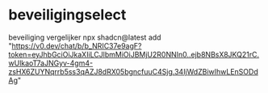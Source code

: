 # beveiligingselect
beveiliging vergelijker
npx shadcn@latest add "https://v0.dev/chat/b/b_NRIC37e9agF?token=eyJhbGciOiJkaXIiLCJlbmMiOiJBMjU2R0NNIn0..ejb8NBsX8JKQ21rC.wUlkaoT7aJNGyv-4gm4-zsHX6ZUYNqrrb5ss3qAZJ8dRX05bgncfuuC4Sjg.34IjWdZBiwIhwLEnSODdAg"
